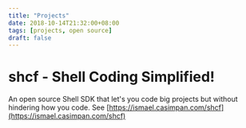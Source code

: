 ```yaml
---
title: "Projects"
date: 2018-10-14T21:32:00+08:00
tags: [projects, open source]
draft: false
---
```


# shcf - Shell Coding Simplified!

An open source Shell SDK that let's you code big projects but without hindering how you code. See [https://ismael.casimpan.com/shcf](https://ismael.casimpan.com/shcf)
